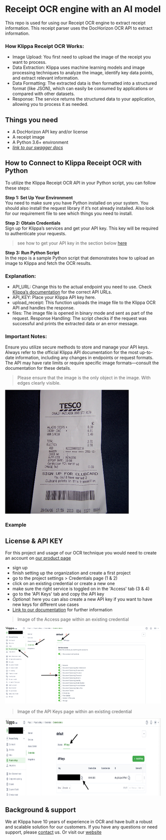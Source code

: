 # Receipt OCR engine with an AI model
This repo is used for using our Receipt OCR engine to extract receipt information.
This receipt parser uses the DocHorizon OCR API to extract information.

### How Klippa Receipt OCR Works:

- Image Upload: You first need to upload the image of the receipt you want to process.
- Data Extraction: Klippa uses machine learning models and image processing techniques to analyze the image, identify key data points, and extract relevant information.
- Data Formatting: The extracted data is then formatted into a structured format (like JSON), which can easily be consumed by applications or compared with other datasets.
- Response: The service returns the structured data to your application, allowing you to process it as needed.

## Things you need
- A DocHorizon API key and/or license
- A receipt image
- A Python 3.6+ environment
- [_link to our swagger docs_](https://dochorizon.klippa.com/api/swagger#/)

## How to Connect to Klippa Receipt OCR with Python
To utilize the Klippa Receipt OCR API in your Python script, you can follow these steps:

**Step 1: Set Up Your Environment** <br/>
You need to make sure you have Python installed on your system. You should also install the request library if it’s not already installed.
Also look for our requirement file to see which things you need to install.

**Step 2: Obtain Credentials** <br/>
Sign up for Klippa’s services and get your API key. This key will be required to authenticate your requests.
> see how to get your API key in the section below [here](#license)

**Step 3: Run Python Script** <br/>
In the repo is a sample Python script that demonstrates how to upload an image to Klippa and fetch the OCR results.


### Explanation:
- API_URL: Change this to the actual endpoint you need to use. Check [Klippa’s documentation](https://dochorizon.klippa.com/api/swagger#/) for the correct API URLs.
- API_KEY: Place your Klippa API key here.
- upload_receipt: This function uploads the image file to the Klippa OCR API and handles the response.
- files: The image file is opened in binary mode and sent as part of the request.
  Response Handling: The script checks if the request was successful and prints the extracted data or an error message.

### Important Notes:
Ensure you utilize secure methods to store and manage your API keys.
Always refer to the official Klippa API documentation for the most up-to-date information, including any changes in endpoints or request formats.
The API may have rate limits or require specific image formats—consult the documentation for these details.

>Please ensure that the image is the only object in the image. With edges clearly visible.

<img src="/images/receipt-example-github.jpg" alt="receipt-example" width="400" height="400">

### Example


## License & API KEY
For this project and usage of our OCR technique you would need to create an account
on [our product page](https://dochorizon.klippa.com/)
* sign up
* finish setting up the organization and create a first project
* go to the project settings > Credentials page (1 & 2)
* click on an existing credential or create a new one
* make sure the right service is toggled on in the 'Access' tab (3 & 4)
* go to the 'API Keys' tab and copy the API key
* _Optional:_ here you can also create a new API key if you want to have new keys for different use cases
* [Link to our documentation](https://dochorizon.klippa.com/docs/platform/credentials) for further information

> Image of the Access page within an existing credential
<img src="/images/screenshot_credentials_access.png" alt="screenshot API key" width="1000" height="250">

> Image of the API Keys page within an existing credential
<img src="/images/screenshot_credentials_APIKEY.png" alt="screenshot API key" width="1000" height="250">

## Background & support
We at Klippa have 10 years of experience in OCR and have built a robust and scalable solution for our customers.
If you have any questions or need support, please [contact](mailto:dochorizon-support@klippa.com) us.
Or visit our [website](https://klippa.com/)